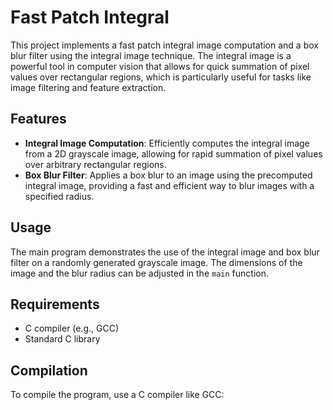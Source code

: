 # Fast Patch Integral

This project implements a fast patch integral image computation and a box blur filter using the integral image technique. The integral image is a powerful tool in computer vision that allows for quick summation of pixel values over rectangular regions, which is particularly useful for tasks like image filtering and feature extraction.

## Features

- **Integral Image Computation**: Efficiently computes the integral image from a 2D grayscale image, allowing for rapid summation of pixel values over arbitrary rectangular regions.
- **Box Blur Filter**: Applies a box blur to an image using the precomputed integral image, providing a fast and efficient way to blur images with a specified radius.

## Usage

The main program demonstrates the use of the integral image and box blur filter on a randomly generated grayscale image. The dimensions of the image and the blur radius can be adjusted in the `main` function.

## Requirements

- C compiler (e.g., GCC)
- Standard C library

## Compilation

To compile the program, use a C compiler like GCC:
